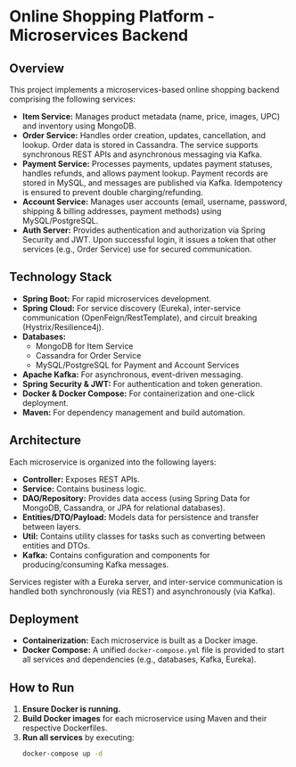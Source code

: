 # Online Shopping Platform - Microservices Backend

## Overview

This project implements a microservices-based online shopping backend comprising the following services:

- **Item Service:** Manages product metadata (name, price, images, UPC) and inventory using MongoDB.
- **Order Service:** Handles order creation, updates, cancellation, and lookup. Order data is stored in Cassandra. The service supports synchronous REST APIs and asynchronous messaging via Kafka.
- **Payment Service:** Processes payments, updates payment statuses, handles refunds, and allows payment lookup. Payment records are stored in MySQL, and messages are published via Kafka. Idempotency is ensured to prevent double charging/refunding.
- **Account Service:** Manages user accounts (email, username, password, shipping & billing addresses, payment methods) using MySQL/PostgreSQL.
- **Auth Server:** Provides authentication and authorization via Spring Security and JWT. Upon successful login, it issues a token that other services (e.g., Order Service) use for secured communication.

## Technology Stack

- **Spring Boot:** For rapid microservices development.
- **Spring Cloud:** For service discovery (Eureka), inter-service communication (OpenFeign/RestTemplate), and circuit breaking (Hystrix/Resilience4j).
- **Databases:**  
  - MongoDB for Item Service  
  - Cassandra for Order Service  
  - MySQL/PostgreSQL for Payment and Account Services
- **Apache Kafka:** For asynchronous, event-driven messaging.
- **Spring Security & JWT:** For authentication and token generation.
- **Docker & Docker Compose:** For containerization and one-click deployment.
- **Maven:** For dependency management and build automation.

## Architecture

Each microservice is organized into the following layers:

- **Controller:** Exposes REST APIs.
- **Service:** Contains business logic.
- **DAO/Repository:** Provides data access (using Spring Data for MongoDB, Cassandra, or JPA for relational databases).
- **Entities/DTO/Payload:** Models data for persistence and transfer between layers.
- **Util:** Contains utility classes for tasks such as converting between entities and DTOs.
- **Kafka:** Contains configuration and components for producing/consuming Kafka messages.

Services register with a Eureka server, and inter-service communication is handled both synchronously (via REST) and asynchronously (via Kafka).

## Deployment

- **Containerization:** Each microservice is built as a Docker image.
- **Docker Compose:** A unified `docker-compose.yml` file is provided to start all services and dependencies (e.g., databases, Kafka, Eureka).

## How to Run

1. **Ensure Docker is running.**
2. **Build Docker images** for each microservice using Maven and their respective Dockerfiles.
3. **Run all services** by executing:
   ```bash
   docker-compose up -d